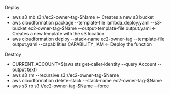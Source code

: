 
Deploy
-  aws s3 mb s3://ec2-owner-tag-$Name <- Creates a new s3 bucket
-  aws cloudformation package --template-file lambda_deploy.yaml --s3-bucket ec2-owner-tag-$Name --output-template-file output.yaml <- Creates a new template with the s3 location
-  aws cloudformation deploy --stack-name ec2-owner-tag --template-file output.yaml --capabilities CAPABILITY_IAM <- Deploy the function

Destroy
- CURRENT_ACCOUNT=$(aws sts get-caller-identity --query Account --output text)
- aws s3 rm --recursive s3://ec2-owner-tag-$Name
- aws cloudformation delete-stack --stack-name ec2-owner-tag-$Name
- aws s3 rb s3://ec2-owner-tag-$Name --force